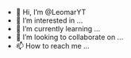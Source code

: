 - 👋 Hi, I’m @LeomarYT
- 👀 I’m interested in ...
- 🌱 I’m currently learning ...
- 💞️ I’m looking to collaborate on ...
- 📫 How to reach me ...

<!---
LeomarYT/LeomarYT is a ✨ special ✨ repository because its `README.md` (this file) appears on your GitHub profile.
You can click the Preview link to take a look at your changes.
--->

